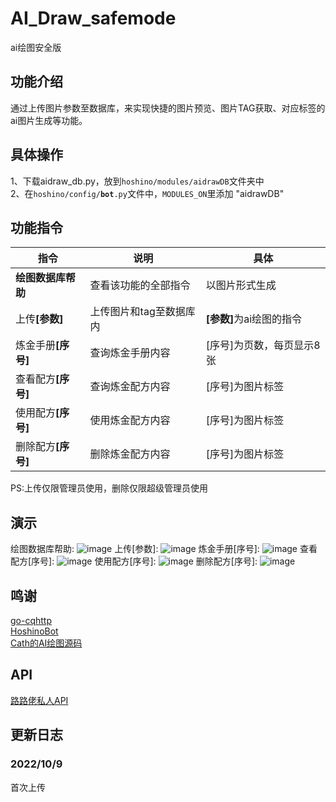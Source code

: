 # AI_Draw_safemode
ai绘图安全版
## 功能介绍
通过上传图片参数至数据库，来实现快捷的图片预览、图片TAG获取、对应标签的ai图片生成等功能。
## 具体操作
1、下载aidraw_db.py，放到<code>hoshino/modules/aidrawDB</code>文件夹中\
2、在<code>hoshino/config/__bot__.py</code>文件中，<code>MODULES_ON</code>里添加 "aidrawDB"
## 功能指令
|  指令   | 说明  | 具体  |
|  ----  | ----  | ----  |
| <b>绘图数据库帮助</b>  |  查看该功能的全部指令  | 以图片形式生成  |
| 上传<b>[参数]</b>  | 上传图片和tag至数据库内  | <b>[参数]</b>为ai绘图的指令  |
| 炼金手册<b>[序号]</b>  | 查询炼金手册内容  | [序号]为页数，每页显示8张  |
| 查看配方<b>[序号]</b>  | 查询炼金配方内容  | [序号]为图片标签  |
| 使用配方<b>[序号]</b>  | 使用炼金配方内容  | [序号]为图片标签  |
| 删除配方<b>[序号]</b>  | 删除炼金配方内容  | [序号]为图片标签  |
PS:上传仅限管理员使用，删除仅限超级管理员使用
## 演示
绘图数据库帮助:
![image]()
上传[参数]:
![image]()
炼金手册[序号]:
![image]()
查看配方[序号]:
![image]()
使用配方[序号]:
![image]()
删除配方[序号]:
![image]()
## 鸣谢
<a href="https://github.com/Mrs4s/go-cqhttp" target="_BLANK">go-cqhttp</a>\
<a href="https://github.com/Ice-Cirno/HoshinoBot" target="_BLANK">HoshinoBot</a>\
<a href="" target="_BLANK">Cath的AI绘图源码</a>
## API
<a href="" target="_BLANK">路路佬私人API</a>
## 更新日志
### 2022/10/9
首次上传
